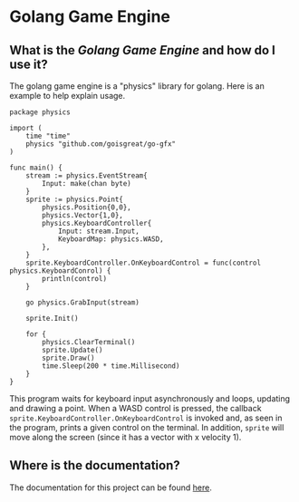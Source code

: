 # Golang Game Engine
## What is the *Golang Game Engine* and how do I use it?
The golang game engine is a "physics" library for golang. Here is an example to help explain usage.
```golang
package physics

import (
    time "time"
    physics "github.com/goisgreat/go-gfx"
)

func main() {
    stream := physics.EventStream{
        Input: make(chan byte)
    }
    sprite := physics.Point{
        physics.Position{0,0},
        physics.Vector{1,0},
        physics.KeyboardController{
            Input: stream.Input,
            KeyboardMap: physics.WASD,
        },
    }
    sprite.KeyboardController.OnKeyboardControl = func(control physics.KeyboardConrol) {
        println(control)
    }

    go physics.GrabInput(stream)
    
    sprite.Init()
    
    for {
        physics.ClearTerminal()
        sprite.Update()
        sprite.Draw()
        time.Sleep(200 * time.Millisecond)
    }
}
```
This program waits for keyboard input asynchronously and loops, updating and drawing a point. When a WASD control is pressed, the callback `sprite.KeyboardController.OnKeyboardControl` is invoked and, as seen in the program, prints a given control on the terminal. In addition, `sprite` will move along the screen (since it has a vector with x velocity 1).
## Where is the documentation?
The documentation for this project can be found [here](http://godoc.org/github.com/goisgreat/go-physics).